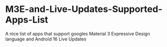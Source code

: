 # M3E-and-Live-Updates-Supported-Apps-List
A nice list of apps that support googles Material 3 Expressive Design language and Android 16 Live Updates
